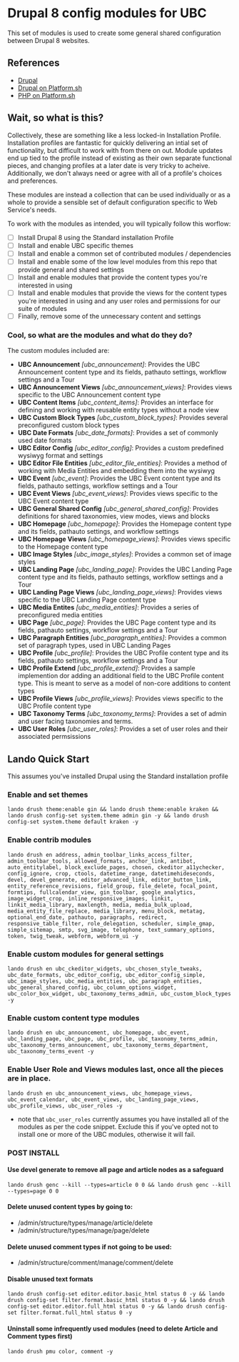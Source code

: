 # Drupal 8 config modules for UBC

This set of modules is used to create some general shared configuration between Drupal 8 websites.

## References

* [Drupal](https://www.drupal.org/)
* [Drupal on Platform.sh](https://docs.platform.sh/frameworks/drupal8.html)
* [PHP on Platform.sh](https://docs.platform.sh/languages/php.html)

## Wait, so what is this?

Collectively, these are something like a less locked-in Installation Profile. Installation profiles are fantastic for quickly delivering an intial set of functionality, but difficult to work with from there on out. Module updates end up tied to the profile instead of existing as their own separate functional pieces, and changing profiles at a later date is very tricky to acheive. Additionally, we don't always need or agree with all of a profile's choices and preferences.

These modules are instead a collection that can be used individually or as a whole to provide a sensible set of default configuration specific to Web Service's needs.

To work with the modules as intended, you will typically follow this worflow:
- [ ] Install Drupal 8 using the Standard installation Profile
- [ ] Install and enable UBC specific themes
- [ ] Install and enable a common set of contributed modules / dependencies
- [ ] Install and enable some of the low level modules from this repo that provide general and shared settings
- [ ] Install and enable modules that provide the content types you're interested in using
- [ ] Install and enable modules that provide the views for the content types you're interested in using and any user roles and permissions for our suite of modules
- [ ] Finally, remove some of the unnecessary content and settings

### Cool, so what are the modules and what do they do?

The custom modules included are:

- **UBC Announcement** *[ubc_announcement]*: Provides the UBC Announcement content type and its fields, pathauto settings, workflow settings and a Tour
- **UBC Announcement Views** *[ubc_announcement_views]*: Provides views specific to the UBC Announcement content type
- **UBC Content Items** *[ubc_content_items]*: Provides an interface for defining and working with reusable entity types without a node view
- **UBC Custom Block Types** *[ubc_custom_block_types]*: Provides several preconfigured custom block types
- **UBC Date Formats** *[ubc_date_formats]*: Provides a set of commonly used date formats
- **UBC Editor Config** *[ubc_editor_config]*: Provides a custom predefined wysiwyg format and settings
- **UBC Editor File Entities** *[ubc_editor_file_entities]*: Provides a method of working with Media Entities and embedding them into the wysiwyg
- **UBC Event** *[ubc_event]*: Provides the UBC Event content type and its fields, pathauto settings, workflow settings and a Tour
- **UBC Event Views** *[ubc_event_views]*: Provides views specific to the UBC Event content type
- **UBC General Shared Config** *[ubc_general_shared_config]*: Provides definitions for shared taxonomies, view modes, views and blocks
- **UBC Homepage** *[ubc_homepage]*: Provides the Homepage content type and its fields, pathauto settings, and workflow settings
- **UBC Homepage Views** *[ubc_homepage_views]*: Provides views specific to the Homepage content type
- **UBC Image Styles** *[ubc_image_styles]*: Provides a common set of image styles
- **UBC Landing Page** *[ubc_landing_page]*: Provides the UBC Landing Page content type and its fields, pathauto settings, workflow settings and a Tour
- **UBC Landing Page Views** *[ubc_landing_page_views]*: Provides views specific to the UBC Landing Page content type
- **UBC Media Entites** *[ubc_media_entities]*: Provides a series of preconfigured media entities
- **UBC Page** *[ubc_page]*: Provides the UBC Page content type and its fields, pathauto settings, workflow settings and a Tour
- **UBC Paragraph Entities** *[ubc_paragraph_entities]*: Provides a common set of paragraph types, used in UBC Landing Pages
- **UBC Profile** *[ubc_profile]*: Provides the UBC Profile content type and its fields, pathauto settings, workflow settings and a Tour
- **UBC Profile Extend** *[ubc_profile_extend]*: Provides a sample implemention dor adding an additional field to the UBC Profile content type. This is meant to serve as a model of non-core additions to content types
- **UBC Profile Views** *[ubc_profile_views]*: Provides views specific to the UBC Profile content type
- **UBC Taxonomy Terms** *[ubc_taxonomy_terms]*: Provides a set of admin and user facing taxonomies and terms.
- **UBC User Roles** *[ubc_user_roles]*: Provides a set of user roles and their associated permsissions


## Lando Quick Start

This assumes you've installed Drupal using the Standard installation profile

### Enable and set themes

```lando drush theme:enable gin && lando drush theme:enable kraken && lando drush config-set system.theme admin gin -y && lando drush config-set system.theme default kraken -y```

### Enable contrib modules

```lando drush en address, admin_toolbar_links_access_filter, admin_toolbar_tools, allowed_formats, anchor_link, antibot, auto_entitylabel, block_exclude_pages, chosen, ckeditor_a11ychecker, config_ignore, crop, ctools, datetime_range, datetimehideseconds, devel, devel_generate, editor_advanced_link, editor_button_link, entity_reference_revisions, field_group, file_delete, focal_point, formtips, fullcalendar_view, gin_toolbar, google_analytics, image_widget_crop, inline_responsive_images, linkit, linkit_media_library, maxlength, media, media_bulk_upload, media_entity_file_replace, media_library, menu_block, metatag, optional_end_date, pathauto, paragraphs, redirect, responsive_table_filter, role_delegation, scheduler, simple_gmap, simple_sitemap, smtp, svg_image, telephone, text_summary_options, token, twig_tweak, webform, webform_ui -y```

### Enable custom modules for general settings

```lando drush en ubc_ckeditor_widgets, ubc_chosen_style_tweaks, ubc_date_formats, ubc_editor_config, ubc_editor_config_simple, ubc_image_styles, ubc_media_entities, ubc_paragraph_entities, ubc_general_shared_config, ubc_column_options_widget, ubc_color_box_widget, ubc_taxonomy_terms_admin, ubc_custom_block_types -y```

### Enable custom content type modules

```lando drush en ubc_announcement, ubc_homepage, ubc_event, ubc_landing_page, ubc_page, ubc_profile, ubc_taxonomy_terms_admin, ubc_taxonomy_terms_announcement, ubc_taxonomy_terms_department, ubc_taxonomy_terms_event -y```

### Enable User Role and Views modules last, once all the pieces are in place.

```lando drush en ubc_announcement_views, ubc_homepage_views, ubc_event_calendar, ubc_event_views, ubc_landing_page_views, ubc_profile_views, ubc_user_roles -y```
* note that `ubc_user_roles` currently assumes you have installed all of the modules as per the code snippet. Exclude this if you've opted not to install one or more of the UBC modules, otherwise it will fail.

### POST INSTALL

#### Use devel generate to remove all page and article nodes as a safeguard

```lando drush genc --kill --types=article 0 0 && lando drush genc --kill --types=page 0 0```

#### Delete unused content types by going to:

- /admin/structure/types/manage/article/delete
- /admin/structure/types/manage/page/delete

#### Delete unused comment types if not going to be used:

- /admin/structure/comment/manage/comment/delete

#### Disable unused text formats

```lando drush config-set editor.editor.basic_html status 0 -y && lando drush config-set filter.format.basic_html status 0 -y && lando drush config-set editor.editor.full_html status 0 -y && lando drush config-set filter.format.full_html status 0 -y```

#### Uninstall some infrequently used modules (need to delete Article and Comment types first)

```lando drush pmu color, comment -y```
